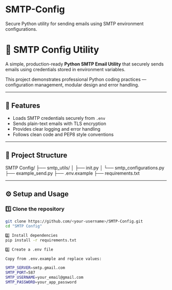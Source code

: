 # SMTP-Config
Secure Python utility for sending emails using SMTP environment configurations.

# 📧 SMTP Config Utility

A simple, production-ready **Python SMTP Email Utility** that securely sends emails using credentials stored in environment variables.

This project demonstrates professional Python coding practices — configuration management, modular design and error handling.

---

## 🚀 Features
- Loads SMTP credentials securely from `.env`
- Sends plain-text emails with TLS encryption
- Provides clear logging and error handling
- Follows clean code and PEP8 style conventions

---

## 🧩 Project Structure

SMTP Config/
├── smtp_utils/
│ ├── init.py
│ └── smtp_configurations.py
├── example_send.py
├── .env.example
├── requirements.txt

---

## ⚙️ Setup and Usage

### 1️⃣ Clone the repository
```bash
git clone https://github.com/<your-username>/SMTP-Config.git
cd "SMTP Config"

2️⃣ Install dependencies
pip install -r requirements.txt

3️⃣ Create a .env file

Copy from .env.example and replace values:

SMTP_SERVER=smtp.gmail.com
SMTP_PORT=587
SMTP_USERNAME=your_email@gmail.com
SMTP_PASSWORD=your_app_password
